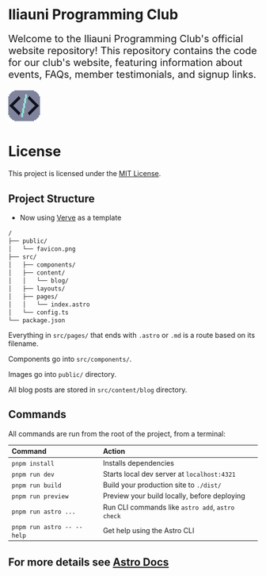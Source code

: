 # Iliauni Programming Club

<p style="font-size: 20px;">
Welcome to the Iliauni Programming Club's official website repository!
This repository contains the code for our club's website, featuring information about events, FAQs, member testimonials, and signup links.
</p>

![Iliauni Programming Club](public/favicon-dark-v3.png)

# License

This project is licensed under the [MIT License](LICENSE).

## Project Structure

- Now using [Verve](https://github.com/aryanjha256/verve) as a template

```text
/
├── public/
│   └── favicon.png
├── src/
│   ├── components/
│   ├── content/
│   │   └── blog/
│   ├── layouts/
│   ├── pages/
│   │   └── index.astro
│   └── config.ts
└── package.json
```

Everything in `src/pages/` that ends with `.astro` or `.md` is a route based on its filename.

Components go into `src/components/`.

Images go into `public/` directory.

All blog posts are stored in `src/content/blog` directory.

## Commands

All commands are run from the root of the project, from a terminal:

| Command                    | Action                                           |
| :------------------------- | :----------------------------------------------- |
| `pnpm install`             | Installs dependencies                            |
| `pnpm run dev`             | Starts local dev server at `localhost:4321`      |
| `pnpm run build`           | Build your production site to `./dist/`          |
| `pnpm run preview`         | Preview your build locally, before deploying     |
| `pnpm run astro ...`       | Run CLI commands like `astro add`, `astro check` |
| `pnpm run astro -- --help` | Get help using the Astro CLI                     |

## For more details see [Astro Docs](https://docs.astro.build)
